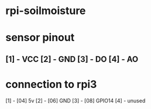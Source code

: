 # rpi-soilmoisture

# sensor pinout 
[1] - VCC
[2] - GND
[3] - DO
[4] - AO
---
# connection to rpi3
[1] - [04] 5v
[2] - [06] GND
[3] - [08] GPIO14
[4] - unused

